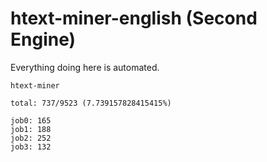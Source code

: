# htext-miner-english (Second Engine)

Everything doing here is automated.

```
htext-miner

total: 737/9523 (7.739157828415415%)

job0: 165
job1: 188
job2: 252
job3: 132
```